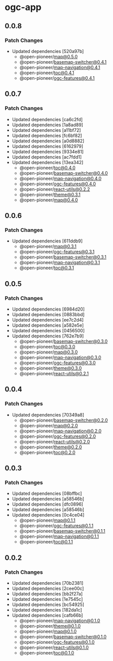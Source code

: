 # ogc-app

## 0.0.8

### Patch Changes

-   Updated dependencies [520a97b]
    -   @open-pioneer/map@0.5.0
    -   @open-pioneer/basemap-switcher@0.4.1
    -   @open-pioneer/map-navigation@0.4.1
    -   @open-pioneer/toc@0.4.1
    -   @open-pioneer/ogc-features@0.4.1

## 0.0.7

### Patch Changes

-   Updated dependencies [ca6c2fd]
-   Updated dependencies [1a8ad89]
-   Updated dependencies [a11bf72]
-   Updated dependencies [fc6bf82]
-   Updated dependencies [a0d8882]
-   Updated dependencies [6162979]
-   Updated dependencies [9334e81]
-   Updated dependencies [ac7fdd1]
-   Updated dependencies [13ea342]
    -   @open-pioneer/toc@0.4.0
    -   @open-pioneer/basemap-switcher@0.4.0
    -   @open-pioneer/map-navigation@0.4.0
    -   @open-pioneer/ogc-features@0.4.0
    -   @open-pioneer/react-utils@0.2.2
    -   @open-pioneer/theme@0.3.1
    -   @open-pioneer/map@0.4.0

## 0.0.6

### Patch Changes

-   Updated dependencies [611ddb9]
    -   @open-pioneer/map@0.3.1
    -   @open-pioneer/ogc-features@0.3.1
    -   @open-pioneer/basemap-switcher@0.3.1
    -   @open-pioneer/map-navigation@0.3.1
    -   @open-pioneer/toc@0.3.1

## 0.0.5

### Patch Changes

-   Updated dependencies [6984d20]
-   Updated dependencies [0883bbd]
-   Updated dependencies [ee7c2d4]
-   Updated dependencies [a582e5e]
-   Updated dependencies [0456500]
-   Updated dependencies [762e7b9]
    -   @open-pioneer/basemap-switcher@0.3.0
    -   @open-pioneer/toc@0.3.0
    -   @open-pioneer/map@0.3.0
    -   @open-pioneer/map-navigation@0.3.0
    -   @open-pioneer/ogc-features@0.3.0
    -   @open-pioneer/theme@0.3.0
    -   @open-pioneer/react-utils@0.2.1

## 0.0.4

### Patch Changes

-   Updated dependencies [70349a8]
    -   @open-pioneer/basemap-switcher@0.2.0
    -   @open-pioneer/map@0.2.0
    -   @open-pioneer/map-navigation@0.2.0
    -   @open-pioneer/ogc-features@0.2.0
    -   @open-pioneer/react-utils@0.2.0
    -   @open-pioneer/theme@0.2.0
    -   @open-pioneer/toc@0.2.0

## 0.0.3

### Patch Changes

-   Updated dependencies [08bffbc]
-   Updated dependencies [a58546b]
-   Updated dependencies [dfc0896]
-   Updated dependencies [a58546b]
-   Updated dependencies [0c4ce04]
    -   @open-pioneer/map@0.1.1
    -   @open-pioneer/ogc-features@0.1.1
    -   @open-pioneer/basemap-switcher@0.1.1
    -   @open-pioneer/map-navigation@0.1.1
    -   @open-pioneer/toc@0.1.1

## 0.0.2

### Patch Changes

-   Updated dependencies [70b2381]
-   Updated dependencies [2cee00c]
-   Updated dependencies [bb2f27a]
-   Updated dependencies [1e7545c]
-   Updated dependencies [bc54925]
-   Updated dependencies [182da1c]
-   Updated dependencies [cafb66b]
    -   @open-pioneer/map-navigation@0.1.0
    -   @open-pioneer/theme@0.1.0
    -   @open-pioneer/map@0.1.0
    -   @open-pioneer/basemap-switcher@0.1.0
    -   @open-pioneer/ogc-features@0.1.0
    -   @open-pioneer/react-utils@0.1.0
    -   @open-pioneer/toc@0.1.0
